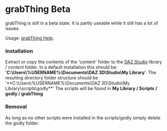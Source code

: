 # grabThing Beta
grabThing is still in a beta state. It is partly useable while it still has a lot of issues.

Usage: [grabThing Help](http://htmlpreview.github.io/?https://raw.githubusercontent.com/godly/daz3d-scripts/master/content/documentation/godly/grabThing.html).

### Installation
Extract or copy the contents of the 'content' folder to the [DAZ Studio](https://www.daz3d.com/) library / content folder.
In a default installation this should be: '**C:\Users\\%USERNAME\%\Documents\DAZ 3D\Studio\My Library**'.
The resulting directory folder structure should be '**C:\Users\\%USERNAME\%\Documents\DAZ 3D\Studio\My Library\scripts\godly\**'
The scripts will be found in **My Library / Scripts / godly / grabThing**

### Removal
As long as no other scripts were installed in the scripts/godly simply delete the godly folder.